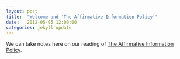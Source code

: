 ```yaml
---
layout: post
title:  "Welcome and 'The Affirmative Information Policy'"
date:   2012-05-05 12:00:00
categories: jekyll update
---
```


We can take notes here on our reading of [The Affirmative Information Policy](/reading1.html).